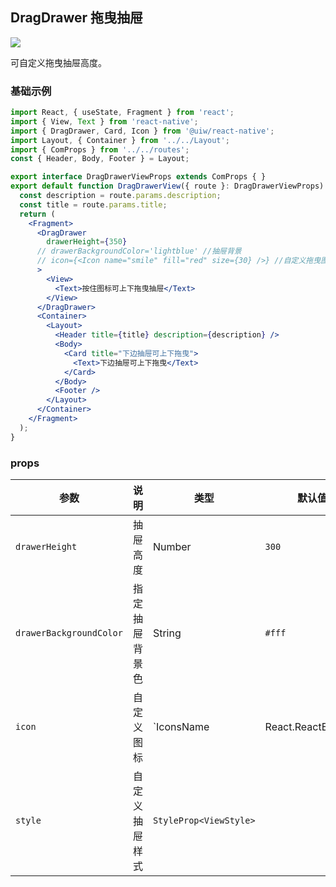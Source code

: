 DragDrawer 拖曳抽屉
---

![](https://user-images.githubusercontent.com/66067296/143187302-bee614b4-7799-49d1-9cab-470ad8228372.gif)<!--rehype:style=zoom: 33%;float: right; margin-left: 15px;-->

可自定义拖曳抽屉高度。

### 基础示例

```jsx
import React, { useState, Fragment } from 'react';
import { View, Text } from 'react-native';
import { DragDrawer, Card, Icon } from '@uiw/react-native';
import Layout, { Container } from '../../Layout';
import { ComProps } from '../../routes';
const { Header, Body, Footer } = Layout;

export interface DragDrawerViewProps extends ComProps { }
export default function DragDrawerView({ route }: DragDrawerViewProps) {
  const description = route.params.description;
  const title = route.params.title;
  return (
    <Fragment>
      <DragDrawer
        drawerHeight={350}
      // drawerBackgroundColor='lightblue' //抽屉背景
      // icon={<Icon name="smile" fill="red" size={30} />} //自定义拖曳图标
      >
        <View>
          <Text>按住图标可上下拖曳抽屉</Text>
        </View>
      </DragDrawer>
      <Container>
        <Layout>
          <Header title={title} description={description} />
          <Body>
            <Card title="下边抽屉可上下拖曳">
              <Text>下边抽屉可上下拖曳</Text>
            </Card>
          </Body>
          <Footer />
        </Layout>
      </Container>
    </Fragment>
  );
}

```

### props

| 参数 | 说明 | 类型 | 默认值 |
|------|------|-----|------|
| `drawerHeight` | 抽屉高度 | Number | `300` |
| `drawerBackgroundColor` | 指定抽屉背景色 | String | `#fff` |
| `icon` | 自定义图标 | `IconsName | React.ReactElement | React.ReactNode` |  |
| `style` | 自定义抽屉样式 | `StyleProp<ViewStyle>` |  |
